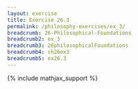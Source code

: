 ```yaml
---
layout: exercise
title: Exercise 26.3
permalink: /philosophy-exercises/ex_3/
breadcrumb: 26-Philosophical-Foundations
breadcrumb2: ex_3
breadcrumb3: 26philosophicalFoundations
breadcrumb4: ch26ex3
breadcrumb5: ex26.3
---
```


{% include mathjax_support %}


